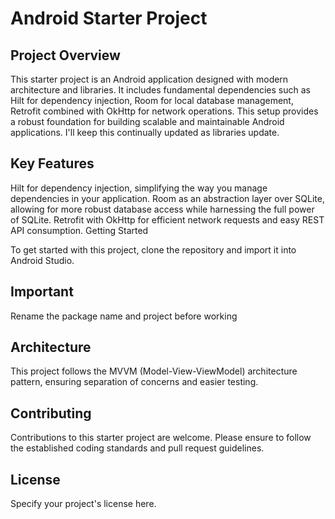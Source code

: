 # Android Starter Project
## Project Overview

This starter project is an Android application designed with modern architecture and libraries. It includes fundamental dependencies such as Hilt for dependency injection, Room for local database management, Retrofit combined with OkHttp for network operations. This setup provides a robust foundation for building scalable and maintainable Android applications. I'll keep this continually updated as libraries update.

## Key Features

Hilt for dependency injection, simplifying the way you manage dependencies in your application.
Room as an abstraction layer over SQLite, allowing for more robust database access while harnessing the full power of SQLite.
Retrofit with OkHttp for efficient network requests and easy REST API consumption.
Getting Started

To get started with this project, clone the repository and import it into Android Studio.

## Important
Rename the package name and project before working

## Architecture

This project follows the MVVM (Model-View-ViewModel) architecture pattern, ensuring separation of concerns and easier testing.

## Contributing

Contributions to this starter project are welcome. Please ensure to follow the established coding standards and pull request guidelines.

## License

Specify your project's license here.